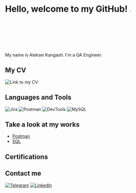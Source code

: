 # Hello, welcome to my GitHub! <img src="https://media.giphy.com/media/hvRJCLFzcasrR4ia7z/giphy.gif" width="3%">

My name is Aleksei Kangash. I'm a QA Engineer. 

## My CV
![Link to my CV](https://img.shields.io/badge/Link_to_my_CV-503bbe?style=for-the-badge&logo=)

## Languages and Tools 
![Jira](https://img.shields.io/badge/Jira-503bbe?style=for-the-badge&logo=jira)
![Postman](https://img.shields.io/badge/Postman-503bbe?style=for-the-badge&logo=postman)
![DevTools](https://img.shields.io/badge/DevTools-503bbe?style=for-the-badge&logo=googlechrome)
![MySQL](https://img.shields.io/badge/MySQL-503bbe?style=for-the-badge&logo=mysql&logoColor=white)

## Take a look at my works
* [Postman](https://github.com/kangash/Postman)
* [SQL](https://github.com/kangash/SQL)

## Certifications

## Contact me
[![Telegram](https://img.shields.io/badge/Telegram-503bbe?style=for-the-badge&logo=telegram)](https://t.me/kangash)
[![LinkedIn](https://img.shields.io/badge/LinkedIn-503bbe?style=for-the-badge&logo=linkedin)](https://www.linkedin.com/in/aleksei-kangash/)